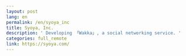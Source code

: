 ```yaml
---
layout: post
lang: en
permalink: /en/syoya_inc
title: Syoya, Inc.
description: ' Developing 「Wakka」, a social networking service. '
categories: full_remote
link: https://syoya.com/
---
```

